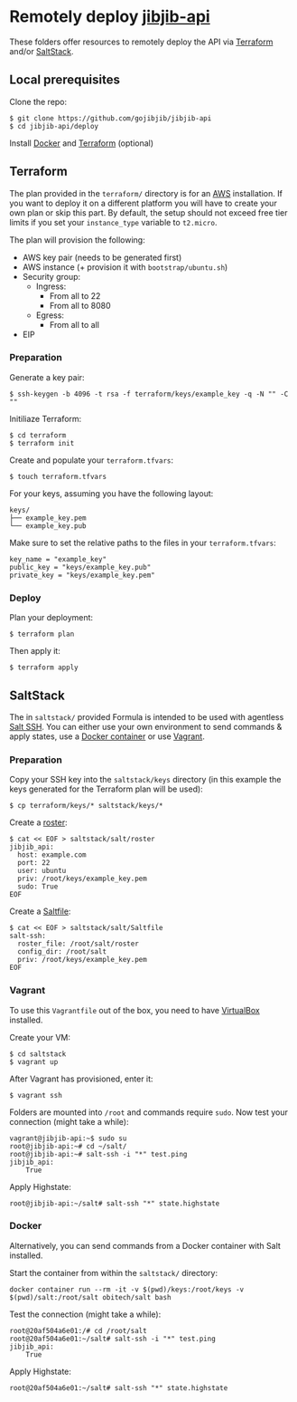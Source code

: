 # Remotely deploy [jibjib-api](https://github.com/gojibjib/jibjib-api)

These folders offer resources to remotely deploy the API via [Terraform](https://www.terraform.io/) and/or [SaltStack](https://saltstack.com/).

## Local prerequisites
Clone the repo:

```
$ git clone https://github.com/gojibjib/jibjib-api
$ cd jibjib-api/deploy
```

Install [Docker](https://docs.docker.com/install/#server) and [Terraform](https://www.terraform.io/intro/getting-started/install.html) (optional)

## Terraform
The plan provided in the `terraform/` directory is for an [AWS](https://aws.amazon.com/free/) installation. If you want to deploy it on a different platform you will have to create your own plan or skip this part. By default, the setup should not exceed free tier limits if you set your `instance_type` variable to `t2.micro`.

The plan will provision the following:

- AWS key pair (needs to be generated first)
- AWS instance (+ provision it with `bootstrap/ubuntu.sh`)
- Security group:
	- Ingress:
		- From all to 22
		- From all to 8080
	- Egress:
		- From all to all
- EIP

### Preparation

Generate a key pair:

```
$ ssh-keygen -b 4096 -t rsa -f terraform/keys/example_key -q -N "" -C ""
```

Initiliaze Terraform:

```
$ cd terraform
$ terraform init
```

Create and populate your `terraform.tfvars`:

```
$ touch terraform.tfvars
```

For your keys, assuming you have the following layout:

```
keys/
├── example_key.pem
└── example_key.pub
```

Make sure to set the relative paths to the files in your `terraform.tfvars`:

```
key_name = "example_key"
public_key = "keys/example_key.pub"
private_key = "keys/example_key.pem"
```

### Deploy

Plan your deployment:

```
$ terraform plan
```

Then apply it:

```
$ terraform apply
```

## SaltStack

The in `saltstack/` provided Formula is intended to be used with agentless [Salt SSH](https://docs.saltstack.com/en/latest/topics/ssh/). You can either use your own environment to send commands & apply states, use a [Docker container](https://github.com/obitech/docker-salt) or use [Vagrant](https://www.vagrantup.com/).

### Preparation

Copy your SSH key into the `saltstack/keys` directory (in this example the keys generated for the Terraform plan will be used):

```
$ cp terraform/keys/* saltstack/keys/*
```

Create a [roster](https://docs.saltstack.com/en/latest/topics/ssh/roster.html):

```
$ cat << EOF > saltstack/salt/roster
jibjib_api:
  host: example.com
  port: 22
  user: ubuntu
  priv: /root/keys/example_key.pem
  sudo: True
EOF
```

Create a [Saltfile](https://docs.saltstack.com/en/latest/topics/ssh/index.html#define-cli-options-with-saltfile):

```
$ cat << EOF > saltstack/salt/Saltfile
salt-ssh:
  roster_file: /root/salt/roster
  config_dir: /root/salt
  priv: /root/keys/example_key.pem
EOF
```

### Vagrant
To use this `Vagrantfile` out of the box, you need to have [VirtualBox](https://www.virtualbox.org/wiki/Downloads) installed.

Create your VM:

```
$ cd saltstack
$ vagrant up
```

After Vagrant has provisioned, enter it:

```
$ vagrant ssh
```

Folders are mounted into `/root` and commands require `sudo`. Now test your connection (might take a while):

```
vagrant@jibjib-api:~$ sudo su
root@jibjib-api:~# cd ~/salt/
root@jibjib-api:~# salt-ssh -i "*" test.ping
jibjib_api:
    True
```

Apply Highstate:

```
root@jibjib-api:~/salt# salt-ssh "*" state.highstate
```

### Docker
Alternatively, you can send commands from a Docker container with Salt installed.

Start the container from within the `saltstack/` directory:

```
docker container run --rm -it -v $(pwd)/keys:/root/keys -v $(pwd)/salt:/root/salt obitech/salt bash
```

Test the connection (might take a while):

```
root@20af504a6e01:/# cd /root/salt
root@20af504a6e01:~/salt# salt-ssh -i "*" test.ping
jibjib_api:
    True
```

Apply Highstate:

```
root@20af504a6e01:~/salt# salt-ssh "*" state.highstate
```
